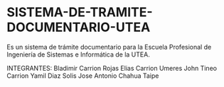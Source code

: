 # SISTEMA-DE-TRAMITE-DOCUMENTARIO-UTEA
Es un sistema de trámite documentario para la Escuela Profesional de Ingeniería de Sistemas e Informática de la UTEA.


INTEGRANTES:
Bladimir Carrion Rojas
Elias Carrion Umeres
John Tineo Carrion
Yamil Diaz Solis
Jose Antonio Chahua Taipe
